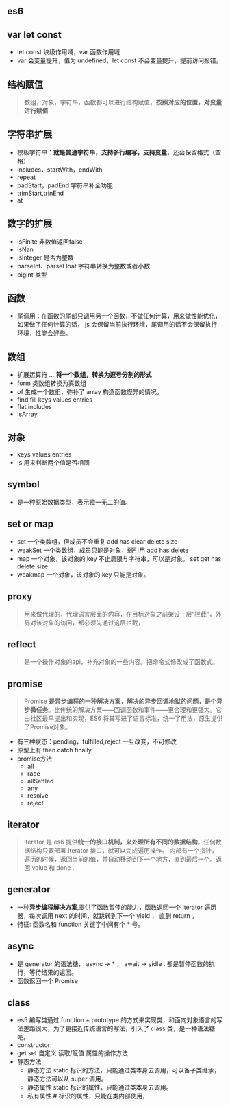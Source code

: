 ## es6
## var let const
- let const 块级作用域，var 函数作用域
- var 会变量提升，值为 undefined，let const 不会变量提升，提前访问报错。

## 结构赋值
> 数组，对象，字符串，函数都可以进行结构赋值，**按照对应的位置，对变量进行赋值**

## 字符串扩展
- 模板字符串：**就是普通字符串，支持多行编写，支持变量**，还会保留格式（空格）
- includes，startWith，endWith
- repeat
- padStart，padEnd 字符串补全功能
- trimStart,trinEnd
- at

## 数字的扩展
- isFinite 非数值返回false
- isNan
- isInteger 是否为整数
- parseInt、parseFloat 字符串转换为整数或者小数
- bigInt 类型

## 函数
- 尾调用：在函数的尾部只调用另一个函数，不做任何计算，用来做性能优化，如果做了任何计算的话， js 会保留当前执行环境，尾调用的话不会保留执行环境，性能会好些。

## 数组
- 扩展运算符 ... **将一个数组，转换为逗号分割的形式**
- form 类数组转换为真数组
- of 生成一个数组，弥补了 array 构造函数怪异的情况。
- find fill keys values entries
- flat includes
- isArray

## 对象
- keys values entries
- is 用来判断两个值是否相同

## symbol
- 是一种原始数据类型，表示独一无二的值。

## set or map
- set 一个类数组，但成员不会重复 add has clear delete size
- weakSet 一个类数组，成员只能是对象，弱引用 add has delete
- map 一个对象，该对象的 key 不止局限与字符串，可以是对象。 set get has delete size
- weakmap 一个对象，该对象的 key 只能是对象。

## proxy
> 用来做代理的，代理语言层面的内容，在目标对象之前架设一层“拦截”，外界对该对象的访问，都必须先通过这层拦截，

## reflect
> 是一个操作对象的api，补充对象的一些内容。把命令式修改成了函数式。

## promise
> Promise **是异步编程的一种解决方案，解决的异步回调地狱的问题，是个异步微任务**。比传统的解决方案——回调函数和事件——更合理和更强大。它由社区最早提出和实现，ES6 将其写进了语言标准，统一了用法，原生提供了Promise对象。
- 有三种状态：pending，fulfilled,reject 一旦改变，不可修改
- 原型上有 then catch finally
- promise方法
  - all
  - race
  - allSettled
  - any
  - resolve
  - reject

## iterator
> iterator 是 es6 提供**统一的接口机制，来处理所有不同的数据结构**。任何数据结构只要部署 Iterator 接口，就可以完成遍历操作。
> 内部有一个指针，遍历的时候，返回当前的值，并自动移动到下一个地方，直到最后一个。返回 value 和 done .

## generator
- 一种**异步编程解决方案**,提供了函数暂停的能力，函数返回一个 iterator 遍历器，每次调用 next 的时间，就跳转到下一个 yield ， 直到 return 。
- 特征: 函数名和 function 关键字中间有个 * 号。

## async
- 是 generator 的语法糖， async -> * ， await -> yidle . 都是暂停函数的执行，等待结果的返回。
- 函数返回一个 Promise

##  class
- es5 编写类通过 function + prototype 的方式来实现类，和面向对象语言的写法差距很大，为了更接近传统语言的写法，引入了 class 类，是一种语法糖吧。
- constructor
- get set 自定义 读取/赋值 属性的操作方法
- 静态方法
  - 静态方法 static 标识的方法，只能通过类本身去调用，可以备子类继承，静态方法可以从 super 调用。
  - 静态属性 static 标识的属性，只能通过类本身去调用。
  - 私有属性 # 标识的属性，只能在类内部使用，
